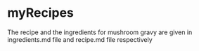# myRecipes
The recipe and the ingredients for mushroom gravy are given in ingredients.md file and recipe.md file respectively